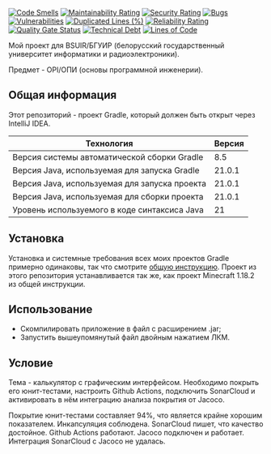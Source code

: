 [![Code Smells](https://sonarcloud.io/api/project_badges/measure?project=Hummel009_Basics-of-Software-Engineering&metric=code_smells)](https://sonarcloud.io/summary/overall?id=Hummel009_Basics-of-Software-Engineering)
[![Maintainability Rating](https://sonarcloud.io/api/project_badges/measure?project=Hummel009_Basics-of-Software-Engineering&metric=sqale_rating)](https://sonarcloud.io/summary/overall?id=Hummel009_Basics-of-Software-Engineering)
[![Security Rating](https://sonarcloud.io/api/project_badges/measure?project=Hummel009_Basics-of-Software-Engineering&metric=security_rating)](https://sonarcloud.io/summary/overall?id=Hummel009_Basics-of-Software-Engineering)
[![Bugs](https://sonarcloud.io/api/project_badges/measure?project=Hummel009_Basics-of-Software-Engineering&metric=bugs)](https://sonarcloud.io/summary/overall?id=Hummel009_Basics-of-Software-Engineering)
[![Vulnerabilities](https://sonarcloud.io/api/project_badges/measure?project=Hummel009_Basics-of-Software-Engineering&metric=vulnerabilities)](https://sonarcloud.io/summary/overall?id=Hummel009_Basics-of-Software-Engineering)
[![Duplicated Lines (%)](https://sonarcloud.io/api/project_badges/measure?project=Hummel009_Basics-of-Software-Engineering&metric=duplicated_lines_density)](https://sonarcloud.io/summary/overall?id=Hummel009_Basics-of-Software-Engineering)
[![Reliability Rating](https://sonarcloud.io/api/project_badges/measure?project=Hummel009_Basics-of-Software-Engineering&metric=reliability_rating)](https://sonarcloud.io/summary/overall?id=Hummel009_Basics-of-Software-Engineering)
[![Quality Gate Status](https://sonarcloud.io/api/project_badges/measure?project=Hummel009_Basics-of-Software-Engineering&metric=alert_status)](https://sonarcloud.io/summary/overall?id=Hummel009_Basics-of-Software-Engineering)
[![Technical Debt](https://sonarcloud.io/api/project_badges/measure?project=Hummel009_Basics-of-Software-Engineering&metric=sqale_index)](https://sonarcloud.io/summary/overall?id=Hummel009_Basics-of-Software-Engineering)
[![Lines of Code](https://sonarcloud.io/api/project_badges/measure?project=Hummel009_Basics-of-Software-Engineering&metric=ncloc)](https://sonarcloud.io/summary/overall?id=Hummel009_Basics-of-Software-Engineering)

Мой проект для BSUIR/БГУИР (белорусский государственный университет информатики и радиоэлектроники).

Предмет - OPI/ОПИ (основы программной инженерии).

## Общая информация

Этот репозиторий - проект Gradle, который должен быть открыт через IntelliJ IDEA.

| Технология                                    | Версия    |
|-----------------------------------------------|-----------|
| Версия системы автоматической сборки Gradle   | 8.5       |
| Версия Java, используемая для запуска Gradle  | 21.0.1    |
| Версия Java, используемая для запуска проекта | 21.0.1    |
| Версия Java, используемая для сборки проекта  | 21.0.1    |
| Уровень используемого в коде синтаксиса Java  | 21        |

## Установка

Установка и системные требования всех моих проектов Gradle примерно одинаковы, так что смотрите [общую инструкцию](https://github.com/Hummel009/Legendary-Item#readme). Проект из этого репозитория устанавливается так же, как проект Minecraft 1.18.2 из общей инструкции.

## Использование

* Скомпилировать приложение в файл с расширением .jar;
* Запустить вышеупомянутый файл двойным нажатием ЛКМ.

## Условие

Тема - калькулятор с графическим интерфейсом. Необходимо покрыть его юнит-тестами, настроить Github Actions, подключить SonarCloud и активировать в нём интеграцию анализа покрытия от Jacoco.

Покрытие юнит-тестами составляет 94%, что является крайне хорошим показателем. Инкапсуляция соблюдена. SonarCloud пишет, что качество достойное. Github Actions работают. Jacoco подключен и работает. Интеграция SonarCloud с Jacoco не удалась.

